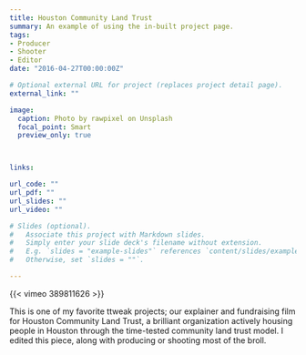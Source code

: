 ```yaml
---
title: Houston Community Land Trust
summary: An example of using the in-built project page.
tags:
- Producer
- Shooter
- Editor
date: "2016-04-27T00:00:00Z"

# Optional external URL for project (replaces project detail page).
external_link: ""

image:
  caption: Photo by rawpixel on Unsplash
  focal_point: Smart
  preview_only: true



links:

url_code: ""
url_pdf: ""
url_slides: ""
url_video: ""

# Slides (optional).
#   Associate this project with Markdown slides.
#   Simply enter your slide deck's filename without extension.
#   E.g. `slides = "example-slides"` references `content/slides/example-slides.md`.
#   Otherwise, set `slides = ""`.

---
```


{{< vimeo 389811626 >}}

This is one of my favorite ttweak projects; our explainer and fundraising film for Houston Community Land Trust, a brilliant organization actively housing people in Houston through the time-tested community land trust model. I edited this piece, along with producing or shooting most of the broll.
